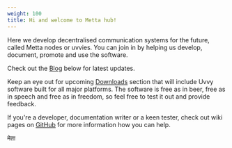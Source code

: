 ```yaml
---
weight: 100
title: Hi and welcome to Metta hub!
---
```


Here we develop decentralised communication systems for the future, called Metta nodes or uvvies. You can join in by helping us develop, document, promote and use the software.

Check out the <a href="/blog">Blog</a> below for latest updates.

Keep an eye out for upcoming <a href="/downloads">Downloads</a> section that will include Uvvy software built for all major platforms. The software is free as in beer, free as in speech and free as in freedom, so feel free to test it out and provide feedback.

If you're a developer, documentation writer or a keen tester, check out wiki pages on <a href="https://github.com/berkus/mettanode">GitHub</a> for more information how you can help.

मेता
